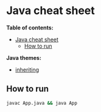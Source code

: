 # Java cheat sheet

**Table of contents:**

- [Java cheat sheet](#java-cheat-sheet)
  - [How to run](#how-to-run)

**Java themes:**

- [inheriting](./inheriting/)

## How to run

```sh
javac App.java && java App
```
